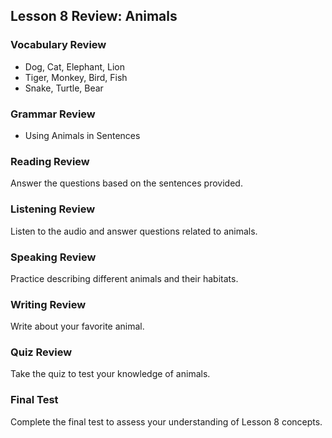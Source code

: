 <!-- content/Level1/Lesson8/review/review.md -->

## Lesson 8 Review: Animals

### Vocabulary Review

- Dog, Cat, Elephant, Lion
- Tiger, Monkey, Bird, Fish
- Snake, Turtle, Bear

### Grammar Review

- Using Animals in Sentences

### Reading Review

Answer the questions based on the sentences provided.

### Listening Review

Listen to the audio and answer questions related to animals.

### Speaking Review

Practice describing different animals and their habitats.

### Writing Review

Write about your favorite animal.

### Quiz Review

Take the quiz to test your knowledge of animals.

### Final Test

Complete the final test to assess your understanding of Lesson 8 concepts.

